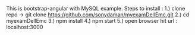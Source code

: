 This is bootstrap-angular with MySQL example.
Steps to install :
1.) clone repo -> git clone https://github.com/sonydaman/myexamDellEmc.git
2.) cd myexamDellEmc
3.) npm install
4.) npm start
5.) open browser hit url : localhost:3000